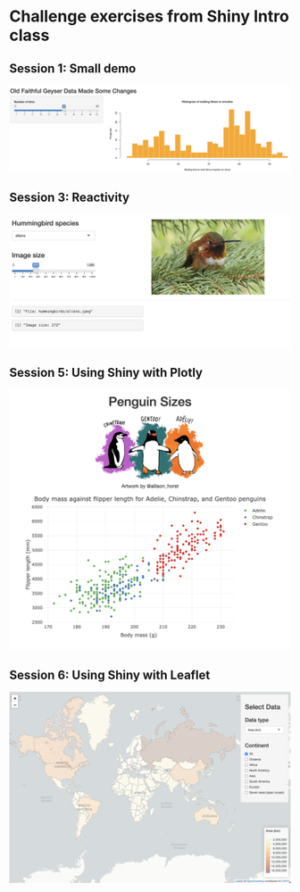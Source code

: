 # Challenge exercises from Shiny Intro class


## Session 1:  Small demo

![](screenshots/old-faithful.png)


## Session 3: Reactivity

![](screenshots/hummers.png)


## Session 5: Using Shiny with Plotly

![](screenshots/palmer-penguins.png)


## Session 6: Using Shiny with Leaflet

![](screenshots/shiny-leaflet.png)
